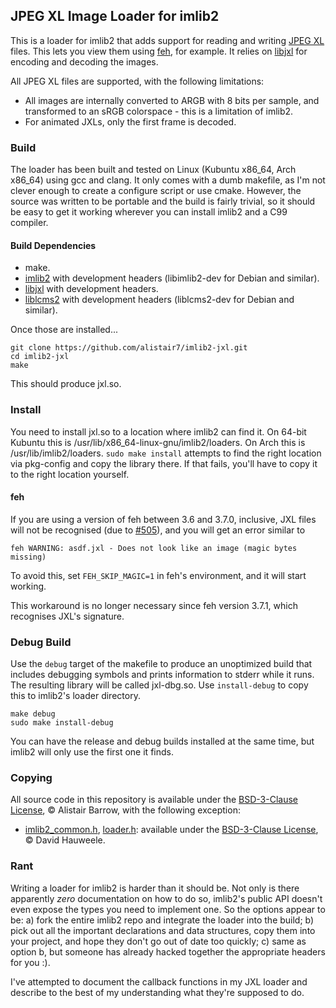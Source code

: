 ## JPEG XL Image Loader for imlib2 ##
This is a loader for imlib2 that adds support for reading and writing [JPEG XL](https://jpeg.org/jpegxl/index.html) files.  This lets you view them using [feh](https://feh.finalrewind.org/), for example.  It relies on [libjxl](https://github.com/libjxl/libjxl) for encoding and decoding the images.

All JPEG XL files are supported, with the following limitations:
* All images are internally converted to ARGB with 8 bits per sample, and transformed to an sRGB colorspace - this is a limitation of imlib2.
* For animated JXLs, only the first frame is decoded.


### Build ###
The loader has been built and tested on Linux (Kubuntu x86_64, Arch x86_64) using gcc and clang.  It only comes with a dumb makefile, as I'm not clever enough to create a configure script or use cmake.  However, the source was written to be portable and the build is fairly trivial, so it should be easy to get it working wherever you can install imlib2 and a C99 compiler.

#### Build Dependencies ####
* make.
* [imlib2](https://docs.enlightenment.org/api/imlib2/html/) with development headers (libimlib2-dev for Debian and similar).
* [libjxl](https://github.com/libjxl/libjxl) with development headers.
* [liblcms2](https://github.com/mm2/Little-CMS) with development headers (liblcms2-dev for Debian and similar).

Once those are installed...
```
git clone https://github.com/alistair7/imlib2-jxl.git
cd imlib2-jxl
make
```
This should produce jxl.so.

### Install ###
You need to install jxl.so to a location where imlib2 can find it.  On 64-bit Kubuntu this is /usr/lib/x86_64-linux-gnu/imlib2/loaders.  On Arch this is /usr/lib/imlib2/loaders.  `sudo make install` attempts to find the right location via pkg-config and copy the library there.  If that fails, you'll have to copy it to the right location yourself.

#### feh ####
If you are using a version of feh between 3.6 and 3.7.0, inclusive, JXL files will not be recognised (due to [#505](https://github.com/derf/feh/issues/505)), and you will get an error similar to
```
feh WARNING: asdf.jxl - Does not look like an image (magic bytes missing)
```
To avoid this, set `FEH_SKIP_MAGIC=1` in feh's environment, and it will start working.

This workaround is no longer necessary since feh version 3.7.1, which recognises JXL's signature.

### Debug Build ###
Use the `debug` target of the makefile to produce an unoptimized build that includes debugging symbols and prints information to stderr while it runs.
The resulting library will be called jxl-dbg.so.  Use `install-debug` to copy this to imlib2's loader directory.
```
make debug
sudo make install-debug
```
You can have the release and debug builds installed at the same time, but imlib2 will only use the first one it finds.

### Copying ###
All source code in this repository is available under the [BSD-3-Clause License](https://github.com/alistair7/imlib2-jxl/blob/main/LICENSE-BSD-ab), © Alistair Barrow, with the following exception:
* [imlib2_common.h](https://github.com/alistair7/imlib2-jxl/blob/main/imlib2_common.h), [loader.h](https://github.com/alistair7/imlib2-jxl/blob/main/loader.h): available under the [BSD-3-Clause License](https://github.com/alistair7/imlib2-jxl/blob/main/LICENSE-BSD-dh), © David Hauweele.

### Rant ###
Writing a loader for imlib2 is harder than it should be.
Not only is there apparently _zero_ documentation on how to do so, imlib2's public API doesn't even expose the types you need to implement one.
So the options appear to be:
a) fork the entire imlib2 repo and integrate the loader into the build;
b) pick out all the important declarations and data structures, copy them into your project, and hope they don't go out of date too quickly;
c) same as option b, but someone has already hacked together the appropriate headers for you :).

I've attempted to document the callback functions in my JXL loader and describe to the best of my understanding what they're supposed to do.
